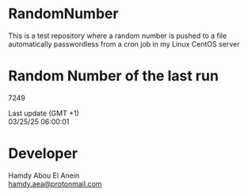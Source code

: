 # RandomNumber    
This is a test repository where a random number is pushed to a file automatically passwordless from a cron job in my Linux CentOS server    
# Random Number of the last run   
7249
      
Last update (GMT +1)    
03/25/25 06:00:01
# Developer    
Hamdy Abou El Anein   
hamdy.aea@protonmail.com

